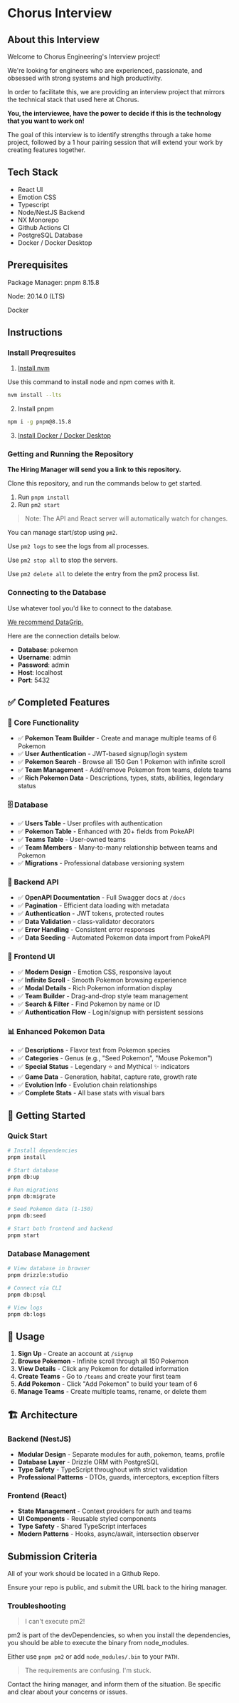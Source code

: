# Chorus Interview

## About this Interview

Welcome to Chorus Engineering's Interview project!

We're looking for engineers who are experienced, passionate, and obsessed with strong systems and high productivity.

In order to facilitate this, we are providing an interview project that mirrors the technical stack that used
here at Chorus.

**You, the interviewee, have the power to decide if this is the technology that you want to work on!**

The goal of this interview is to identify strengths through a take home project, followed by
a 1 hour pairing session that will extend your work by creating features together.

## Tech Stack

- React UI
- Emotion CSS
- Typescript
- Node/NestJS Backend
- NX Monorepo
- Github Actions CI
- PostgreSQL Database
- Docker / Docker Desktop

## Prerequisites

Package Manager: pnpm 8.15.8

Node: 20.14.0 (LTS)

Docker

## Instructions

### Install Preqresuites
1. [Install nvm](https://github.com/nvm-sh/nvm?tab=readme-ov-file#installing-and-updating)

Use this command to install node and npm comes with it.
```bash
nvm install --lts 
```

2. Install pnpm
```bash
npm i -g pnpm@8.15.8
```
3. [Install Docker / Docker Desktop](https://www.docker.com/products/docker-desktop/)


### Getting and Running the Repository

**The Hiring Manager will send you a link to this repository.**

Clone this repository, and run the commands below to get started.

1. Run `pnpm install`
2. Run `pm2 start`

> Note: The API and React server will automatically watch for changes.

You can manage start/stop using `pm2`.

Use `pm2 logs` to see the logs from all processes.

Use `pm2 stop all` to stop the servers.

Use `pm2 delete all` to delete the entry from the pm2 process list.

### Connecting to the Database
Use whatever tool you'd like to connect to the database.

[We recommend DataGrip.](https://www.jetbrains.com/datagrip/)

Here are the connection details below.

- **Database**: pokemon
- **Username**: admin
- **Password**: admin
- **Host**: localhost
- **Port**: 5432

## ✅ Completed Features

### 🎯 Core Functionality
- ✅ **Pokemon Team Builder** - Create and manage multiple teams of 6 Pokemon
- ✅ **User Authentication** - JWT-based signup/login system
- ✅ **Pokemon Search** - Browse all 150 Gen 1 Pokemon with infinite scroll
- ✅ **Team Management** - Add/remove Pokemon from teams, delete teams
- ✅ **Rich Pokemon Data** - Descriptions, types, stats, abilities, legendary status

### 🗄️ Database
- ✅ **Users Table** - User profiles with authentication
- ✅ **Pokemon Table** - Enhanced with 20+ fields from PokeAPI
- ✅ **Teams Table** - User-owned teams
- ✅ **Team Members** - Many-to-many relationship between teams and Pokemon
- ✅ **Migrations** - Professional database versioning system

### 🔧 Backend API
- ✅ **OpenAPI Documentation** - Full Swagger docs at `/docs`
- ✅ **Pagination** - Efficient data loading with metadata
- ✅ **Authentication** - JWT tokens, protected routes
- ✅ **Data Validation** - class-validator decorators
- ✅ **Error Handling** - Consistent error responses
- ✅ **Data Seeding** - Automated Pokemon data import from PokeAPI

### 🎨 Frontend UI
- ✅ **Modern Design** - Emotion CSS, responsive layout
- ✅ **Infinite Scroll** - Smooth Pokemon browsing experience
- ✅ **Modal Details** - Rich Pokemon information display
- ✅ **Team Builder** - Drag-and-drop style team management
- ✅ **Search & Filter** - Find Pokemon by name or ID
- ✅ **Authentication Flow** - Login/signup with persistent sessions

### 📊 Enhanced Pokemon Data
- ✅ **Descriptions** - Flavor text from Pokemon species
- ✅ **Categories** - Genus (e.g., "Seed Pokemon", "Mouse Pokemon")
- ✅ **Special Status** - Legendary ⭐ and Mythical ✨ indicators
- ✅ **Game Data** - Generation, habitat, capture rate, growth rate
- ✅ **Evolution Info** - Evolution chain relationships
- ✅ **Complete Stats** - All base stats with visual bars

## 🚀 Getting Started

### Quick Start
```bash
# Install dependencies
pnpm install

# Start database
pnpm db:up

# Run migrations
pnpm db:migrate

# Seed Pokemon data (1-150)
pnpm db:seed

# Start both frontend and backend
pnpm start
```

### Database Management
```bash
# View database in browser
pnpm drizzle:studio

# Connect via CLI
pnpm db:psql

# View logs
pnpm db:logs
```

## 📱 Usage

1. **Sign Up** - Create an account at `/signup`
2. **Browse Pokemon** - Infinite scroll through all 150 Pokemon
3. **View Details** - Click any Pokemon for detailed information
4. **Create Teams** - Go to `/teams` and create your first team
5. **Add Pokemon** - Click "Add Pokemon" to build your team of 6
6. **Manage Teams** - Create multiple teams, rename, or delete them

## 🏗️ Architecture

### Backend (NestJS)
- **Modular Design** - Separate modules for auth, pokemon, teams, profile
- **Database Layer** - Drizzle ORM with PostgreSQL
- **Type Safety** - TypeScript throughout with strict validation
- **Professional Patterns** - DTOs, guards, interceptors, exception filters

### Frontend (React)
- **State Management** - Context providers for auth and teams
- **UI Components** - Reusable styled components
- **Type Safety** - Shared TypeScript interfaces
- **Modern Patterns** - Hooks, async/await, intersection observer

## Submission Criteria

All of your work should be located in a Github Repo.

Ensure your repo is public, and submit the URL back to the hiring manager.

### Troubleshooting

> I can't execute pm2!

pm2 is part of the devDependencies, so when you install the dependencies, you should be able to
execute the binary from node_modules.

Either use `pnpm pm2` or add `node_modules/.bin` to your `PATH`.

> The requirements are confusing. I'm stuck.

Contact the hiring manager, and inform them of the situation. Be specific and clear about your concerns or issues.


